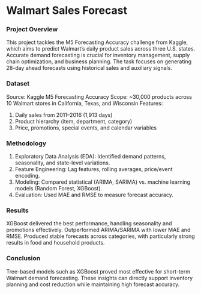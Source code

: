 # Walmart Sales Forecast

### Project Overview
This project tackles the M5 Forecasting Accuracy challenge from Kaggle, which aims to predict Walmart’s daily product sales across three U.S. states. Accurate demand forecasting is crucial for inventory management, supply chain optimization, and business planning. The task focuses on generating 28-day ahead forecasts using historical sales and auxiliary signals.

### Dataset
Source: Kaggle M5 Forecasting Accuracy
Scope: ~30,000 products across 10 Walmart stores in California, Texas, and Wisconsin
Features:
1. Daily sales from 2011–2016 (1,913 days)
2. Product hierarchy (item, department, category)
3. Price, promotions, special events, and calendar variables

### Methodology
1. Exploratory Data Analysis (EDA): Identified demand patterns, seasonality, and state-level variations.
2. Feature Engineering: Lag features, rolling averages, price/event encoding.
3. Modeling: Compared statistical (ARIMA, SARIMA) vs. machine learning models (Random Forest, XGBoost).
4. Evaluation: Used MAE and RMSE to measure forecast accuracy.

### Results
XGBoost delivered the best performance, handling seasonality and promotions effectively.
Outperformed ARIMA/SARIMA with lower MAE and RMSE.
Produced stable forecasts across categories, with particularly strong results in food and household products.

### Conclusion
Tree-based models such as XGBoost proved most effective for short-term Walmart demand forecasting. These insights can directly support inventory planning and cost reduction while maintaining high forecast accuracy.
